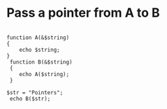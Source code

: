 # Pass a pointer from A to B

```

function A(&$string)
{
    echo $string;
}
 function B(&$string)
 {
    echo A($string);
 }
 
$str = "Pointers";
 echo B($str);

```